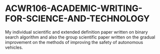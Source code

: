 # ACWR106-ACADEMIC-WRITING-FOR-SCIENCE-AND-TECHNOLOGY
My individual scientific and extended definition paper written on binary search algorithm and also the group scientific paper written on the gradual improvement on the methods of improving the safety of autonomous vehicles.


